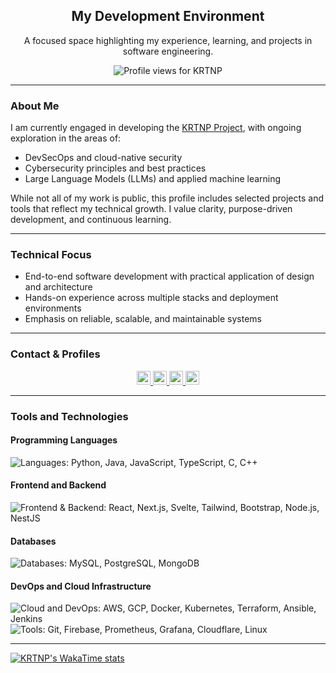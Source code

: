 <h2 align="center">My Development Environment</h2>

<p align="center">A focused space highlighting my experience, learning, and projects in software engineering.</p>

<p align="center">
  <img src="https://komarev.com/ghpvc/?username=krtnp&label=Profile%20views&color=grey&style=flat" alt="Profile views for KRTNP" />
</p>

---

### About Me

I am currently engaged in developing the [KRTNP Project](https://github.com/KRTNP/KRTNP), with ongoing exploration in the areas of:

- DevSecOps and cloud-native security
- Cybersecurity principles and best practices
- Large Language Models (LLMs) and applied machine learning

While not all of my work is public, this profile includes selected projects and tools that reflect my technical growth. I value clarity, purpose-driven development, and continuous learning.

---

### Technical Focus

- End-to-end software development with practical application of design and architecture  
- Hands-on experience across multiple stacks and deployment environments  
- Emphasis on reliable, scalable, and maintainable systems  

---

### Contact & Profiles

<p align="center">
  <a href="https://github.com/KRTNP" target="_blank">
    <img src="https://img.shields.io/badge/GitHub-%23121011.svg?logo=github&logoColor=white" alt="GitHub" style="width: auto; height: 22px;" />
  </a>
  <a href="https://www.linkedin.com/in/nattaphon-honghin-272407289/" target="_blank">
    <img src="https://custom-icon-badges.demolab.com/badge/LinkedIn-0A66C2?logo=linkedin-white&logoColor=fff" alt="LinkedIn" style="width: auto; height: 22px;" />
  </a>
  <a href="https://leetcode.com/Nattaphon_Honghin/" target="_blank">
    <img src="https://img.shields.io/badge/LeetCode-000000?logo=LeetCode&logoColor=%23d16c06" alt="LeetCode" style="width: auto; height: 22px;" />
  </a>
  <a href="mailto:nattaphon.honghin@gmail.com" target="_blank">
    <img src="https://img.shields.io/badge/Gmail-D14836?logo=gmail&logoColor=white" alt="Email" style="width: auto; height: 22px;" />
  </a>
</p>


---

### Tools and Technologies

#### Programming Languages
<p>
  <img src="https://skillicons.dev/icons?i=py,java,js,ts,c,cpp" alt="Languages: Python, Java, JavaScript, TypeScript, C, C++" />
</p>

#### Frontend and Backend
<p>
  <img src="https://skillicons.dev/icons?i=react,nextjs,svelte,tailwind,bootstrap,nodejs,nestjs" alt="Frontend & Backend: React, Next.js, Svelte, Tailwind, Bootstrap, Node.js, NestJS" />
</p>

#### Databases
<p>
  <img src="https://skillicons.dev/icons?i=mysql,postgres,mongodb" alt="Databases: MySQL, PostgreSQL, MongoDB" />
</p>

#### DevOps and Cloud Infrastructure
<p>
  <img src="https://skillicons.dev/icons?i=aws,gcp,docker,kubernetes,terraform,ansible,jenkins" alt="Cloud and DevOps: AWS, GCP, Docker, Kubernetes, Terraform, Ansible, Jenkins" />
  <br/>
  <img src="https://skillicons.dev/icons?i=git,firebase,prometheus,grafana,cloudflare,linux" alt="Tools: Git, Firebase, Prometheus, Grafana, Cloudflare, Linux" />
</p>

---

[![KRTNP's WakaTime stats](https://github-readme-stats.vercel.app/api/wakatime?username=krtnp)](https://github.com/anuraghazra/github-readme-stats)

